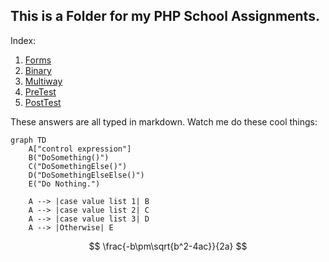 ## This is a Folder for my PHP School Assignments.

Index:

1. [Forms](1forms/) 
2. [Binary](2binary/) 
3. [Multiway](3multiway/) 
4. [PreTest](4pretest/) 
5. [PostTest](5posttest/) 



These answers are all typed in markdown. Watch me do these cool things:

```mermaid
graph TD
	A["control expression"]
	B("DoSomething()")
	C("DoSomethingElse()")
	D("DoSomethingElseElse()")
	E("Do Nothing.")
	
	A --> |case value list 1| B
	A --> |case value list 2| C
	A --> |case value list 3| D
	A --> |Otherwise| E
```

$$
\frac{-b\pm\sqrt{b^2-4ac}}{2a}
$$



​	